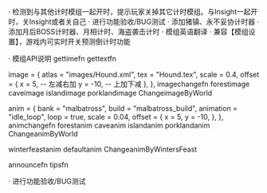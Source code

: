 <!-- · 进入游戏时/倒计时N分钟时(N = 事件列表自定义的数组 比如30、60、120)，左上角发出提示，配合提示音：TheFrontEnd:GetSound():PlaySound("dontstarve/HUD/XP_bar_fill_unlock") -->
<!-- 支持关闭此提示，client = true -->
<!-- · 像Insight一样的BOSS倒计时面板 -->
<!-- · 支持宣告倒计时 -->
<!-- · 支持指定倒计时一直显示(勾选显示，不勾选不显示，支持长久保存数据) -->
<!-- · 跨世界同步倒计时（显示计时来自哪个世界，不兼容超多层世界，模组说明里要标注） -->
<!-- · 客户端预测功能，开启此功能后服务器5秒或更多秒刷新一次数据，刷新给客户端后，客户端自己减一减一，减轻服务器压力 -->
<!-- · 支持识别【已暂停】的倒计时 -->
<!-- · 修改【遗迹当前阶段】计时 -->
<!-- · 修改面板UI <- -->
<!-- · 自动清理过期的从世界计时数据 -->

· 检测到与其他计时模组一起开时，提示玩家关掉其它计时模组。与Insight一起开时，关Insight或者关自己
· 进行功能验收/BUG测试
· 添加猪镇、永不妥协计时器
· 添加月后BOSS计时器、月相计时、海盗袭击计时
· 模组英语翻译
· 兼容【模组设置】，游戏内可实时开关预测倒计时功能


· 模组API说明
gettimefn
gettextfn

image = {
    atlas = "images/Hound.xml",
    tex = "Hound.tex",
    scale = 0.4,
    offset = {
        x = 5, -- 左减右加
        y = -10, -- 上加下减
    },
},
imagechangefn
forestimage
caveimage
islandimage
porklandimage
ChangeimageByWorld

anim = {
    bank = "malbatross",
    build = "malbatross_build",
    animation = "idle_loop",
    loop = true,
    scale = 0.04,
    offset = {
        x = 5,
        y = -10,
    },
},
animchangefn
forestanim
caveanim
islandanim
porklandanim
ChangeanimByWorld

winterfeastanim
defaultanim
ChangeanimByWintersFeast

announcefn
tipsfn




· 进行功能验收/BUG测试